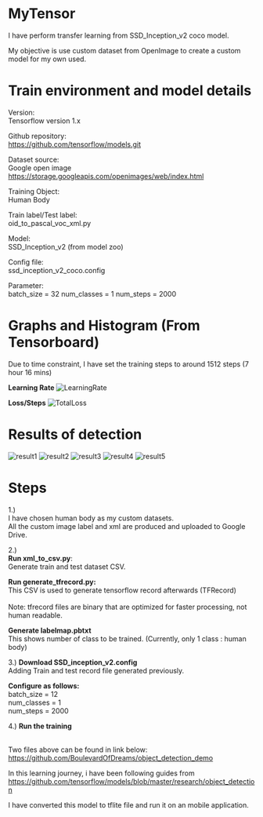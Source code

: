 # MyTensor
I have perform transfer learning from SSD_Inception_v2 coco model.<br>

My objective is use custom dataset from OpenImage to create a custom model for my own used.<br>

# Train environment and model details
Version:<br>
Tensorflow version 1.x

Github repository:<br>
https://github.com/tensorflow/models.git

Dataset source:<br>
Google open image<br>
https://storage.googleapis.com/openimages/web/index.html

Training Object:<br>
Human Body 

Train label/Test label:<br>
oid_to_pascal_voc_xml.py

Model:<br>
SSD_Inception_v2 (from model zoo)

Config file:<br>
ssd_inception_v2_coco.config

Parameter:<br>
batch_size  = 32
num_classes = 1
num_steps   = 2000
<br>

# Graphs and Histogram (From Tensorboard)
Due to time constraint, I have set the training steps to around 1512 steps (7 hour 16 mins)

**Learning Rate**
![LearningRate](https://user-images.githubusercontent.com/42071698/99879266-b28f4a00-2c46-11eb-8ecb-181a09fbb854.JPG)

**Loss/Steps**
![TotalLoss](https://user-images.githubusercontent.com/42071698/99879221-5298a380-2c46-11eb-9210-e081a93473a8.JPG)

# Results of detection
![result1](https://user-images.githubusercontent.com/42071698/99287169-de8c8300-2874-11eb-823c-c2699d615ddb.JPG)
![result2](https://user-images.githubusercontent.com/42071698/99287184-e4826400-2874-11eb-8161-80694b1c19b9.JPG)
![result3](https://user-images.githubusercontent.com/42071698/99287191-e64c2780-2874-11eb-96aa-e26c61ccdbcf.JPG)
![result4](https://user-images.githubusercontent.com/42071698/99287194-e77d5480-2874-11eb-8e21-8ebbe4e6c2c6.JPG)
![result5](https://user-images.githubusercontent.com/42071698/99287197-e8ae8180-2874-11eb-8f3b-1461a91ba5ad.JPG)

# Steps
1.) <br>
I have chosen human body as my custom datasets.<br>
All the custom image label and xml are produced and uploaded to Google Drive.<br>

 2.)<br>
**Run xml_to_csv.py**:<br>
Generate train and test dataset CSV.<br>

**Run generate_tfrecord.py:**<br>
This CSV is used to generate tensorflow record afterwards (TFRecord)<br>
<br>
Note: tfrecord files are binary that are optimized for faster processing, not human       readable.<br>

**Generate labelmap.pbtxt**<br>
This shows number of class to be trained. (Currently, only 1 class : human body)<br>

3.)
**Download SSD_inception_v2.config**<br>
Adding Train and test record file generated previously.

**Configure as follows:**<br>
batch_size  = 12<br>
num_classes = 1<br>
num_steps   = 2000<br>

4.)
**Run the training**<br>
<br>

Two files above can be found in link below:<br>
https://github.com/BoulevardOfDreams/object_detection_demo

In this learning journey, i have been following guides from <br>
https://github.com/tensorflow/models/blob/master/research/object_detection

I have converted this model to tflite file and run it on an mobile application.
